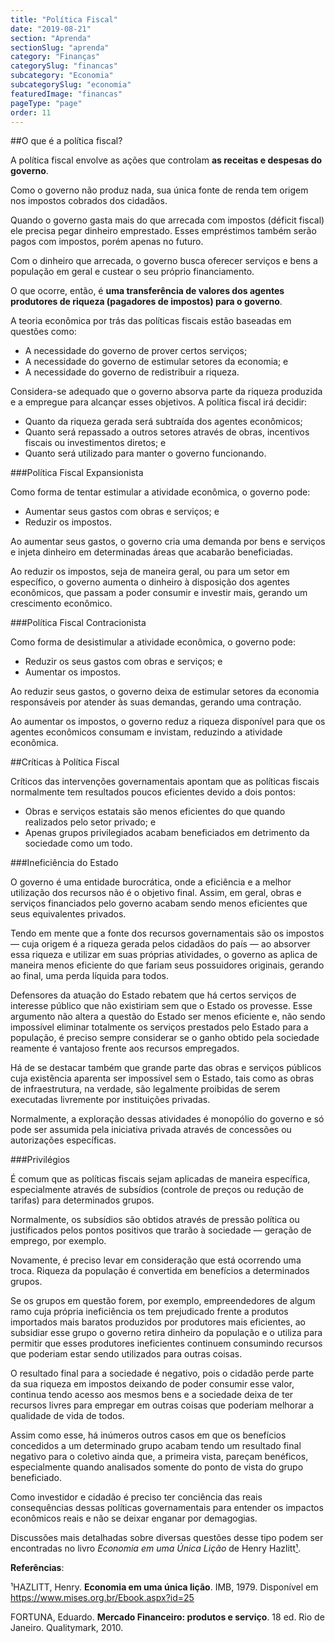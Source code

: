 ```yaml
---
title: "Política Fiscal"
date: "2019-08-21"
section: "Aprenda"
sectionSlug: "aprenda"
category: "Finanças"
categorySlug: "financas"
subcategory: "Economia"
subcategorySlug: "economia"
featuredImage: "financas"
pageType: "page"
order: 11
---
```


##O que é a política fiscal?

A política fiscal envolve as ações que controlam **as receitas e despesas do governo**.

Como o governo não produz nada, sua única fonte de renda tem origem nos impostos cobrados dos cidadãos.

Quando o governo gasta mais do que arrecada com impostos (déficit fiscal) ele precisa pegar dinheiro emprestado. Esses empréstimos também serão pagos com impostos, porém apenas no futuro.

Com o dinheiro que arrecada, o governo busca oferecer serviços e bens a população em geral e custear o seu próprio financiamento.

O que ocorre, então, é **uma transferência de valores dos agentes produtores de riqueza (pagadores de impostos) para o governo**.

A teoria econômica por trás das políticas fiscais estão baseadas em questões como:

- A necessidade do governo de prover certos serviços;
- A necessidade do governo de estimular setores da economia; e
- A necessidade do governo de redistribuir a riqueza.

Considera-se adequado que o governo absorva parte da riqueza produzida e a empregue para alcançar esses objetivos. A política fiscal irá decidir:

- Quanto da riqueza gerada será subtraída dos agentes econômicos;
- Quanto será repassado a outros setores através de obras, incentivos fiscais ou investimentos diretos; e
- Quanto será utilizado para manter o governo funcionando.

###Política Fiscal Expansionista

Como forma de tentar estimular a atividade econômica, o governo pode:

- Aumentar seus gastos com obras e serviços; e
- Reduzir os impostos.

Ao aumentar seus gastos, o governo cria uma demanda por bens e serviços e injeta dinheiro em determinadas áreas que acabarão beneficiadas.

Ao reduzir os impostos, seja de maneira geral, ou para um setor em específico, o governo aumenta o dinheiro à disposição dos agentes econômicos, que passam a poder consumir e investir mais, gerando um crescimento econômico.

###Política Fiscal Contracionista

Como forma de desistimular a atividade econômica, o governo pode:

- Reduzir os seus gastos com obras e serviços; e
- Aumentar os impostos.

Ao reduzir seus gastos, o governo deixa de estimular setores da economia responsáveis por atender às suas demandas, gerando uma contração.

Ao aumentar os impostos, o governo reduz a riqueza disponível para que os agentes econômicos consumam e invistam, reduzindo a atividade econômica.

##Críticas à Política Fiscal

Críticos das intervenções governamentais apontam que as políticas fiscais normalmente tem resultados poucos eficientes devido a dois pontos:

- Obras e serviços estatais são menos eficientes do que quando realizados pelo setor privado; e
- Apenas grupos privilegiados acabam beneficiados em detrimento da sociedade como um todo.


###Ineficiência do Estado

O governo é uma entidade burocrática, onde a eficiência e a melhor utilização dos recursos não é o objetivo final. Assim, em geral, obras e serviços financiados pelo governo acabam sendo menos eficientes que seus equivalentes privados.

Tendo em mente que a fonte dos recursos governamentais são os impostos — cuja origem é a riqueza gerada pelos cidadãos do país — ao absorver essa riqueza e utilizar em suas próprias atividades, o governo as aplica de maneira menos eficiente do que fariam seus possuidores originais, gerando ao final, uma perda líquida para todos.

Defensores da atuação do Estado rebatem que há certos serviços de interesse público que não existiriam sem que o Estado os provesse. Esse argumento não altera a questão do Estado ser menos eficiente e, não sendo impossível eliminar totalmente os serviços prestados pelo Estado para a população, é preciso sempre considerar se o ganho obtido pela sociedade reamente é vantajoso frente aos recursos empregados.

Há de se destacar também que grande parte das obras e serviços públicos cuja existência aparenta ser impossível sem o Estado, tais como as obras de infraestrutura, na verdade, são legalmente proibidas de serem executadas livremente por instituições privadas.

Normalmente, a exploração dessas atividades é monopólio do governo e só pode ser assumida pela iniciativa privada através de concessões ou autorizações específicas.

###Privilégios

É comum que as políticas fiscais sejam aplicadas de maneira específica, especialmente através de subsídios (controle de preços ou redução de tarifas) para determinados grupos.

Normalmente, os subsídios são obtidos através de pressão política ou justificados pelos pontos positivos que trarão à sociedade — geração de emprego, por exemplo.

Novamente, é preciso levar em consideração que está ocorrendo uma troca. Riqueza da população é convertida em benefícios a determinados grupos.

Se os grupos em questão forem, por exemplo, empreendedores de algum ramo cuja própria ineficiência os tem prejudicado frente a produtos importados mais baratos produzidos por produtores mais eficientes, ao subsidiar esse grupo o governo retira dinheiro da população e o utiliza para permitir que esses produtores ineficientes continuem consumindo recursos que poderiam estar sendo utilizados para outras coisas.

O resultado final para a sociedade é negativo, pois o cidadão perde parte da sua riqueza em impostos deixando de poder consumir esse valor, continua tendo acesso aos mesmos bens e a sociedade deixa de ter recursos livres para empregar em outras coisas que poderiam melhorar a qualidade de vida de todos.

Assim como esse, há inúmeros outros casos em que os benefícios concedidos a um determinado grupo acabam tendo um resultado final negativo para o coletivo ainda que, a primeira vista, pareçam benéficos, especialmente quando analisados somente do ponto de vista do grupo beneficiado.

Como investidor e cidadão é preciso ter conciência das reais consequências dessas políticas governamentais para entender os impactos econômicos reais e não se deixar enganar por demagogias.

Discussões mais detalhadas sobre diversas questões desse tipo podem ser encontradas no livro *Economia em uma Única Lição* de Henry Hazlitt[¹](#1).

<div class="referencias">

**Referências**:

<p id="1">¹HAZLITT, Henry. <strong>Economia em uma única lição</strong>. IMB, 1979. Disponível em <a href="https://www.mises.org.br/Ebook.aspx?id=25">https://www.mises.org.br/Ebook.aspx?id=25</a> </p>
<p id="2">FORTUNA, Eduardo. <strong>Mercado Financeiro: produtos e serviço</strong>. 18 ed. Rio de Janeiro. Qualitymark, 2010.</p>

</div>